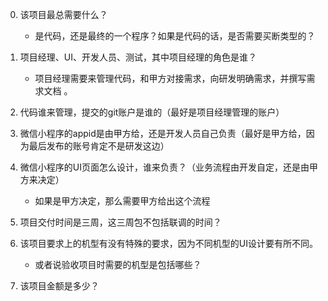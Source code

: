 0. 该项目最总需要什么？
    + 是代码，还是最终的一个程序？如果是代码的话，是否需要买断类型的？

1. 项目经理、UI、开发人员、测试，其中项目经理的角色是谁？
    + 项目经理需要来管理代码，和甲方对接需求，向研发明确需求，并撰写需求文档
    。
2. 代码谁来管理，提交的git账户是谁的（最好是项目经理管理的账户）

3. 微信小程序的appid是由甲方给，还是开发人员自己负责（最好是甲方给，因为最后发布的账号肯定不是研发这边）

4. 微信小程序的UI页面怎么设计，谁来负责？（业务流程由开发自定，还是由甲方来决定）
    + 如果是甲方决定，那么需要甲方给出这个流程

5. 项目交付时间是三周，这三周包不包括联调的时间？

6. 该项目要求上的机型有没有特殊的要求，因为不同机型的UI设计要有所不同。
    + 或者说验收项目时需要的机型是包括哪些？
    
7. 该项目金额是多少？

